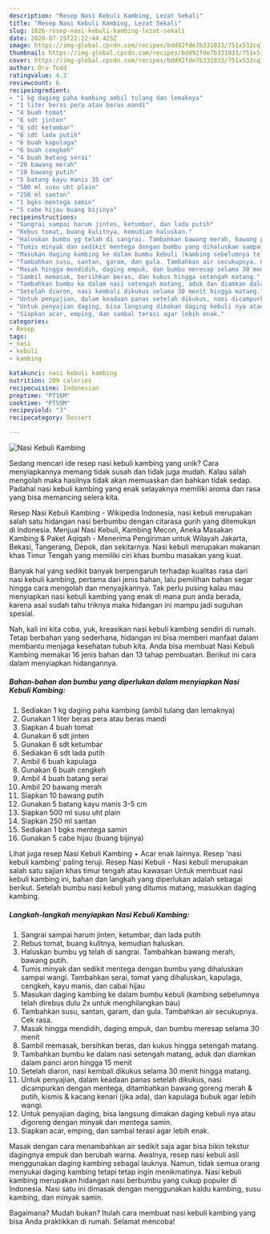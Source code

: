 ```yaml
---
description: "Resep Nasi Kebuli Kambing, Lezat Sekali"
title: "Resep Nasi Kebuli Kambing, Lezat Sekali"
slug: 1826-resep-nasi-kebuli-kambing-lezat-sekali
date: 2020-07-25T22:22:44.425Z
image: https://img-global.cpcdn.com/recipes/bdd92fde7b331033/751x532cq70/nasi-kebuli-kambing-foto-resep-utama.jpg
thumbnail: https://img-global.cpcdn.com/recipes/bdd92fde7b331033/751x532cq70/nasi-kebuli-kambing-foto-resep-utama.jpg
cover: https://img-global.cpcdn.com/recipes/bdd92fde7b331033/751x532cq70/nasi-kebuli-kambing-foto-resep-utama.jpg
author: Ora Todd
ratingvalue: 4.3
reviewcount: 6
recipeingredient:
- "1 kg daging paha kambing ambil tulang dan lemaknya"
- "1 liter beras pera atau beras mandi"
- "4 buah tomat"
- "6 sdt jinten"
- "6 sdt ketumbar"
- "6 sdt lada putih"
- "6 buah kapulaga"
- "6 buah cengkeh"
- "4 buah batang serai"
- "20 bawang merah"
- "10 bawang putih"
- "5 batang kayu manis 35 cm"
- "500 ml susu uht plain"
- "250 ml santan"
- "1 bgks mentega samin"
- "5 cabe hijau buang bijinya"
recipeinstructions:
- "Sangrai sampai harum jinten, ketumbar, dan lada putih"
- "Rebus tomat, buang kulitnya, kemudian haluskan."
- "Haluskan bumbu yg telah di sangrai. Tambahkan bawang merah, bawang putih."
- "Tumis minyak dan sedikit mentega dengan bumbu yang dihaluskan sampai wangi. Tambahkan serai, tomat yang dihaluskan, kapulaga, cengkeh, kayu manis, dan cabai hijau"
- "Masukan daging kambing ke dalam bumbu kebuli (kambing sebelumnya telah direbus dulu 2x untuk menghilangkan bau)"
- "Tambahkan susu, santan, garam, dan gula. Tambahkan air secukupnya. Cek rasa."
- "Masak hingga mendidih, daging empuk, dan bumbu meresap selama 30 menit"
- "Sambil memasak, bersihkan beras, dan kukus hingga setengah matang."
- "Tambahkan bumbu ke dalam nasi setengah matang, aduk dan diamkan dalam panci aron hingga 15 menit"
- "Setelah diaron, nasi kembali dikukus selama 30 menit hingga matang."
- "Untuk penyajian, dalam keadaan panas setelah dikukus, nasi dicampurkan dengan mentega, ditambahkan bawang goreng merah &amp; putih, kismis &amp; kacang kenari (jika ada), dan kapulaga bubuk agar lebih wangi."
- "Untuk penyajian daging, bisa langsung dimakan daging kebuli nya atau digoreng dengan minyak dan mentega samin."
- "Siapkan acar, emping, dan sambal terasi agar lebih enak."
categories:
- Resep
tags:
- nasi
- kebuli
- kambing

katakunci: nasi kebuli kambing 
nutrition: 209 calories
recipecuisine: Indonesian
preptime: "PT16M"
cooktime: "PT59M"
recipeyield: "3"
recipecategory: Dessert

---
```



![Nasi Kebuli Kambing](https://img-global.cpcdn.com/recipes/bdd92fde7b331033/751x532cq70/nasi-kebuli-kambing-foto-resep-utama.jpg)

Sedang mencari ide resep nasi kebuli kambing yang unik? Cara menyiapkannya memang tidak susah dan tidak juga mudah. Kalau salah mengolah maka hasilnya tidak akan memuaskan dan bahkan tidak sedap. Padahal nasi kebuli kambing yang enak selayaknya memiliki aroma dan rasa yang bisa memancing selera kita.

Resep Nasi Kebuli Kambing - Wikipedia Indonesia, nasi kebuli merupakan salah satu hidangan nasi berbumbu dengan citarasa gurih yang ditemukan di Indonesia. Menjual Nasi Kebuli, Kambing Mecon, Aneka Masakan Kambing &amp; Paket Aqiqah - Menerima Pengiriman untuk Wilayah Jakarta, Bekasi, Tangerang, Depok, dan sekitarnya. Nasi kebuli merupakan makanan khas Timur Tengah yang memiliki ciri khas bumbu masakan yang kuat.

Banyak hal yang sedikit banyak berpengaruh terhadap kualitas rasa dari nasi kebuli kambing, pertama dari jenis bahan, lalu pemilihan bahan segar hingga cara mengolah dan menyajikannya. Tak perlu pusing kalau mau menyiapkan nasi kebuli kambing yang enak di mana pun anda berada, karena asal sudah tahu triknya maka hidangan ini mampu jadi suguhan spesial.


Nah, kali ini kita coba, yuk, kreasikan nasi kebuli kambing sendiri di rumah. Tetap berbahan yang sederhana, hidangan ini bisa memberi manfaat dalam membantu menjaga kesehatan tubuh kita. Anda bisa membuat Nasi Kebuli Kambing memakai 16 jenis bahan dan 13 tahap pembuatan. Berikut ini cara dalam menyiapkan hidangannya.

<!--inarticleads1-->

##### Bahan-bahan dan bumbu yang diperlukan dalam menyiapkan Nasi Kebuli Kambing:

1. Sediakan 1 kg daging paha kambing (ambil tulang dan lemaknya)
1. Gunakan 1 liter beras pera atau beras mandi
1. Siapkan 4 buah tomat
1. Gunakan 6 sdt jinten
1. Gunakan 6 sdt ketumbar
1. Sediakan 6 sdt lada putih
1. Ambil 6 buah kapulaga
1. Gunakan 6 buah cengkeh
1. Ambil 4 buah batang serai
1. Ambil 20 bawang merah
1. Siapkan 10 bawang putih
1. Gunakan 5 batang kayu manis 3-5 cm
1. Siapkan 500 ml susu uht plain
1. Siapkan 250 ml santan
1. Sediakan 1 bgks mentega samin
1. Gunakan 5 cabe hijau (buang bijinya)


Lihat juga resep Nasi Kebuli Kambing + Acar enak lainnya. Resep &#39;nasi kebuli kambing&#39; paling teruji. Resep Nasi Kebuli - Nasi kebuli merupakan salah satu sajian khas timur tengah atau kawasan Untuk membuat nasi kebuli kambing ini, bahan dan langkah yang diperlukan adalah sebagai berikut. Setelah bumbu nasi kebuli yang ditumis matang, masukkan daging kambing. 

<!--inarticleads2-->

##### Langkah-langkah menyiapkan Nasi Kebuli Kambing:

1. Sangrai sampai harum jinten, ketumbar, dan lada putih
1. Rebus tomat, buang kulitnya, kemudian haluskan.
1. Haluskan bumbu yg telah di sangrai. Tambahkan bawang merah, bawang putih.
1. Tumis minyak dan sedikit mentega dengan bumbu yang dihaluskan sampai wangi. Tambahkan serai, tomat yang dihaluskan, kapulaga, cengkeh, kayu manis, dan cabai hijau
1. Masukan daging kambing ke dalam bumbu kebuli (kambing sebelumnya telah direbus dulu 2x untuk menghilangkan bau)
1. Tambahkan susu, santan, garam, dan gula. Tambahkan air secukupnya. Cek rasa.
1. Masak hingga mendidih, daging empuk, dan bumbu meresap selama 30 menit
1. Sambil memasak, bersihkan beras, dan kukus hingga setengah matang.
1. Tambahkan bumbu ke dalam nasi setengah matang, aduk dan diamkan dalam panci aron hingga 15 menit
1. Setelah diaron, nasi kembali dikukus selama 30 menit hingga matang.
1. Untuk penyajian, dalam keadaan panas setelah dikukus, nasi dicampurkan dengan mentega, ditambahkan bawang goreng merah &amp; putih, kismis &amp; kacang kenari (jika ada), dan kapulaga bubuk agar lebih wangi.
1. Untuk penyajian daging, bisa langsung dimakan daging kebuli nya atau digoreng dengan minyak dan mentega samin.
1. Siapkan acar, emping, dan sambal terasi agar lebih enak.


Masak dengan cara menambahkan air sedikit saja agar bisa bikin tekstur dagingnya empuk dan berubah warna. Awalnya, resep nasi kebuli asli menggunakan daging kambing sebagai lauknya. Namun, tidak semua orang menyukai daging kambing tetapi tetap ingin menikmatinya. Nasi kebuli kambing merupakan hidangan nasi berbumbu yang cukup populer di Indonesia. Nasi satu ini dimasak dengan menggunakan kaldu kambing, susu kambing, dan minyak samin. 

Bagaimana? Mudah bukan? Itulah cara membuat nasi kebuli kambing yang bisa Anda praktikkan di rumah. Selamat mencoba!
